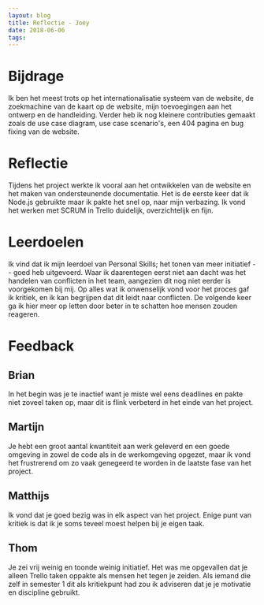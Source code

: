 ```yaml
---
layout: blog
title: Reflectie - Joey
date: 2018-06-06
tags:
---
```


# Bijdrage
Ik ben het meest trots op het internationalisatie systeem van de website, de zoekmachine van de kaart op de website, mijn toevoegingen aan het ontwerp en de handleiding. Verder heb ik nog kleinere contributies gemaakt zoals de use case diagram, use case scenario's, een 404 pagina en bug fixing van de website.

# Reflectie
Tijdens het project werkte ik vooral aan het ontwikkelen van de website en het maken van ondersteunende documentatie. Het is de eerste keer dat ik Node.js gebruikte maar ik pakte het snel op, naar mijn verbazing. Ik vond het werken met SCRUM in Trello duidelijk, overzichtelijk en fijn.

# Leerdoelen
Ik vind dat ik mijn leerdoel van Personal Skills; het tonen van meer initiatief -- goed heb uitgevoerd. Waar ik daarentegen eerst niet aan dacht was het handelen van conflicten in het team, aangezien dit nog niet eerder is voorgekomen bij mij. Op alles wat ik onwenselijk vond voor het proces gaf ik kritiek, en ik kan begrijpen dat dit leidt naar conflicten. De volgende keer ga ik hier meer op letten door beter in te schatten hoe mensen zouden reageren.

# Feedback
## Brian
In het begin was je te inactief want je miste wel eens deadlines en pakte niet zoveel taken op, maar dit is flink verbeterd in het einde van het project.

## Martijn
Je hebt een groot aantal kwantiteit aan werk geleverd en een goede omgeving in zowel de code als in de werkomgeving opgezet, maar ik vond het frustrerend om zo vaak genegeerd te worden in de laatste fase van het project.

## Matthijs
Ik vond dat je goed bezig was in elk aspect van het project. Enige punt van kritiek is dat ik je soms teveel moest helpen bij je eigen taak.

## Thom
Je zei vrij weinig en toonde weinig initiatief. Het was me opgevallen dat je alleen Trello taken oppakte als mensen het tegen je zeiden. Als iemand die zelf in semester 1 dit als kritiekpunt had zou ik adviseren dat je je motivatie en discipline gebruikt.